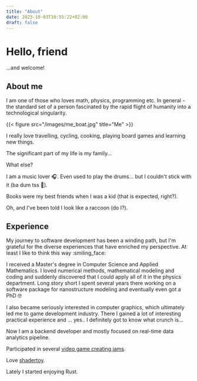 ```yaml
---
title: "About"
date: 2023-10-03T10:55:22+02:00
draft: false
---
```


# Hello, friend

...and welcome!

## About me

I am one of those who loves math, physics, programming etc.
In general - the standard set of a person fascinated by the rapid
flight of humanity into a technological singularity.

{{< figure src="/images/me_boat.jpg" title="Me" >}}

I really love travelling, cycling, cooking, playing board
games and learning new things.

The significant part of my life is my family...

What else?

I am a music lover :headphones:.
Even used to play the drums... but I couldn't stick with it (ba dum tss :drum:).

Books were my best friends when I was a kid (that is expected, right?).

Oh, and I've been told I look like a raccoon (do I?).

## Experience
My journey to software development has been a winding path,
but I'm grateful for the diverse experiences that have
enriched my perspective. At least I like to think this way :smiling_face:

I received a Master's degree in Computer Science and Applied Mathematics.
I loved numerical methods, mathematical modeling and coding and suddenly discovered
that I could apply all of it in the physics department. Long story short I spent
several years there working on a software package for nanostructure modeling and
eventually even got a PhD :nerd_face:

I also became seriously interested in computer graphics,
which ultimately led me to game development industry. There I gained
a lot of interesting practical experience and ... yes..
I definitely got to know what crunch is...

Now I am a backend developer and mostly focused on real-time data
analytics pipeline.

Participated in several [video game creating jams](https://ldjam.com/users/savegor/games).

Love [shadertoy](https://www.shadertoy.com/user/savegor).

Lately I started enjoying Rust.
